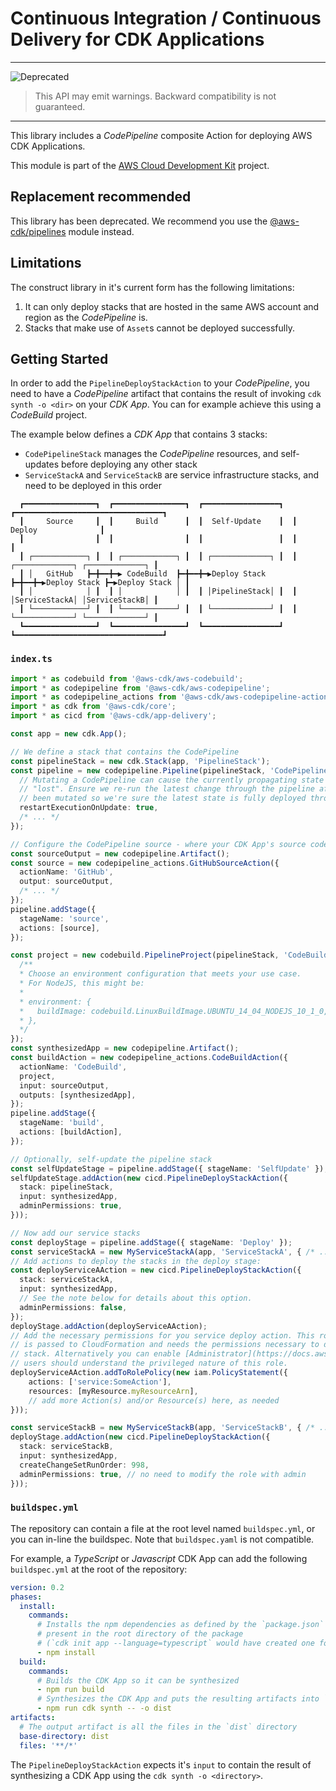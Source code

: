 # Continuous Integration / Continuous Delivery for CDK Applications
<!--BEGIN STABILITY BANNER-->
---

![Deprecated](https://img.shields.io/badge/deprecated-critical.svg?style=for-the-badge)

> This API may emit warnings. Backward compatibility is not guaranteed.

---
<!--END STABILITY BANNER-->

This library includes a *CodePipeline* composite Action for deploying AWS CDK Applications.

This module is part of the [AWS Cloud Development Kit](https://github.com/aws/aws-cdk) project.


## Replacement recommended

This library has been deprecated. We recommend you use the
[@aws-cdk/pipelines](https://docs.aws.amazon.com/cdk/api/latest/docs/pipelines-readme.html) module instead.


## Limitations
The construct library in it's current form has the following limitations:
1. It can only deploy stacks that are hosted in the same AWS account and region as the *CodePipeline* is.
2. Stacks that make use of `Asset`s cannot be deployed successfully.

## Getting Started
In order to add the `PipelineDeployStackAction` to your *CodePipeline*, you need to have a *CodePipeline* artifact that
contains the result of invoking `cdk synth -o <dir>` on your *CDK App*. You can for example achieve this using a
*CodeBuild* project.

The example below defines a *CDK App* that contains 3 stacks:
* `CodePipelineStack` manages the *CodePipeline* resources, and self-updates before deploying any other stack
* `ServiceStackA` and `ServiceStackB` are service infrastructure stacks, and need to be deployed in this order

```
  ┏━━━━━━━━━━━━━━━━┓  ┏━━━━━━━━━━━━━━━━┓  ┏━━━━━━━━━━━━━━━━━┓  ┏━━━━━━━━━━━━━━━━━━━━━━━━━━━━━━━━━┓
  ┃     Source     ┃  ┃     Build      ┃  ┃  Self-Update    ┃  ┃             Deploy              ┃
  ┃                ┃  ┃                ┃  ┃                 ┃  ┃                                 ┃
  ┃ ┌────────────┐ ┃  ┃ ┌────────────┐ ┃  ┃ ┌─────────────┐ ┃  ┃ ┌─────────────┐ ┌─────────────┐ ┃
  ┃ │   GitHub   ┣━╋━━╋━▶ CodeBuild  ┣━╋━━╋━▶Deploy Stack ┣━╋━━╋━▶Deploy Stack ┣━▶Deploy Stack │ ┃
  ┃ │            │ ┃  ┃ │            │ ┃  ┃ │PipelineStack│ ┃  ┃ │ServiceStackA│ │ServiceStackB│ ┃
  ┃ └────────────┘ ┃  ┃ └────────────┘ ┃  ┃ └─────────────┘ ┃  ┃ └─────────────┘ └─────────────┘ ┃
  ┗━━━━━━━━━━━━━━━━┛  ┗━━━━━━━━━━━━━━━━┛  ┗━━━━━━━━━━━━━━━━━┛  ┗━━━━━━━━━━━━━━━━━━━━━━━━━━━━━━━━━┛
```

### `index.ts`

```typescript
import * as codebuild from '@aws-cdk/aws-codebuild';
import * as codepipeline from '@aws-cdk/aws-codepipeline';
import * as codepipeline_actions from '@aws-cdk/aws-codepipeline-actions';
import * as cdk from '@aws-cdk/core';
import * as cicd from '@aws-cdk/app-delivery';

const app = new cdk.App();

// We define a stack that contains the CodePipeline
const pipelineStack = new cdk.Stack(app, 'PipelineStack');
const pipeline = new codepipeline.Pipeline(pipelineStack, 'CodePipeline', {
  // Mutating a CodePipeline can cause the currently propagating state to be
  // "lost". Ensure we re-run the latest change through the pipeline after it's
  // been mutated so we're sure the latest state is fully deployed through.
  restartExecutionOnUpdate: true,
  /* ... */
});

// Configure the CodePipeline source - where your CDK App's source code is hosted
const sourceOutput = new codepipeline.Artifact();
const source = new codepipeline_actions.GitHubSourceAction({
  actionName: 'GitHub',
  output: sourceOutput,
  /* ... */
});
pipeline.addStage({
  stageName: 'source',
  actions: [source],
});

const project = new codebuild.PipelineProject(pipelineStack, 'CodeBuild', {
  /**
  * Choose an environment configuration that meets your use case.
  * For NodeJS, this might be:
  *
  * environment: {
  *   buildImage: codebuild.LinuxBuildImage.UBUNTU_14_04_NODEJS_10_1_0,
  * },
  */
});
const synthesizedApp = new codepipeline.Artifact();
const buildAction = new codepipeline_actions.CodeBuildAction({
  actionName: 'CodeBuild',
  project,
  input: sourceOutput,
  outputs: [synthesizedApp],
});
pipeline.addStage({
  stageName: 'build',
  actions: [buildAction],
});

// Optionally, self-update the pipeline stack
const selfUpdateStage = pipeline.addStage({ stageName: 'SelfUpdate' });
selfUpdateStage.addAction(new cicd.PipelineDeployStackAction({
  stack: pipelineStack,
  input: synthesizedApp,
  adminPermissions: true,
}));

// Now add our service stacks
const deployStage = pipeline.addStage({ stageName: 'Deploy' });
const serviceStackA = new MyServiceStackA(app, 'ServiceStackA', { /* ... */ });
// Add actions to deploy the stacks in the deploy stage:
const deployServiceAAction = new cicd.PipelineDeployStackAction({
  stack: serviceStackA,
  input: synthesizedApp,
  // See the note below for details about this option.
  adminPermissions: false,
});
deployStage.addAction(deployServiceAAction);
// Add the necessary permissions for you service deploy action. This role is
// is passed to CloudFormation and needs the permissions necessary to deploy
// stack. Alternatively you can enable [Administrator](https://docs.aws.amazon.com/IAM/latest/UserGuide/access_policies_job-functions.html#jf_administrator) permissions above,
// users should understand the privileged nature of this role.
deployServiceAAction.addToRolePolicy(new iam.PolicyStatement({
    actions: ['service:SomeAction'],
    resources: [myResource.myResourceArn],
    // add more Action(s) and/or Resource(s) here, as needed
}));

const serviceStackB = new MyServiceStackB(app, 'ServiceStackB', { /* ... */ });
deployStage.addAction(new cicd.PipelineDeployStackAction({
  stack: serviceStackB,
  input: synthesizedApp,
  createChangeSetRunOrder: 998,
  adminPermissions: true, // no need to modify the role with admin
}));
```

### `buildspec.yml`
The repository can contain a file at the root level named `buildspec.yml`, or
you can in-line the buildspec. Note that `buildspec.yaml` is not compatible.

For example, a *TypeScript* or *Javascript* CDK App can add the following `buildspec.yml`
at the root of the repository:

```yml
version: 0.2
phases:
  install:
    commands:
      # Installs the npm dependencies as defined by the `package.json` file
      # present in the root directory of the package
      # (`cdk init app --language=typescript` would have created one for you)
      - npm install
  build:
    commands:
      # Builds the CDK App so it can be synthesized
      - npm run build
      # Synthesizes the CDK App and puts the resulting artifacts into `dist`
      - npm run cdk synth -- -o dist
artifacts:
  # The output artifact is all the files in the `dist` directory
  base-directory: dist
  files: '**/*'
```

The `PipelineDeployStackAction` expects it's `input` to contain the result of
synthesizing a CDK App using the `cdk synth -o <directory>`.


